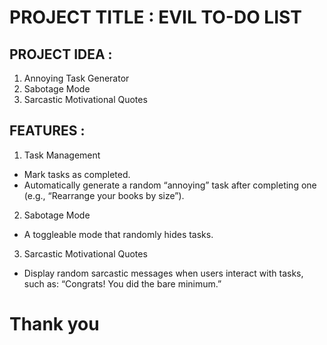 # PROJECT TITLE : EVIL TO-DO LIST

## PROJECT IDEA : 
1. Annoying Task Generator
2. Sabotage Mode
3. Sarcastic Motivational Quotes

## FEATURES : 
1. Task Management 
- Mark tasks as completed.
- Automatically generate a random “annoying” task after completing one (e.g., “Rearrange your books by size”).

2. Sabotage Mode
- A toggleable mode that randomly hides tasks.

3. Sarcastic Motivational Quotes 
- Display random sarcastic messages when users interact with tasks, such as:
“Congrats! You did the bare minimum.”


# Thank you


